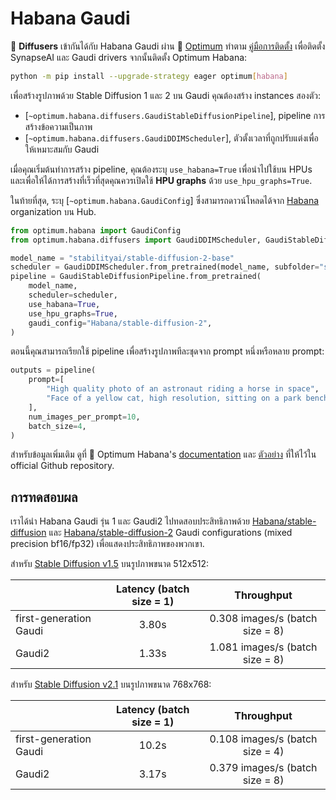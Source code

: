 <!--Copyright 2023 The HuggingFace Team. All rights reserved.

Licensed under the Apache License, Version 2.0 (the "License"); you may not use this file except in compliance with
the License. You may obtain a copy of the License at

http://www.apache.org/licenses/LICENSE-2.0

Unless required by applicable law or agreed to in writing, software distributed under the License is distributed on
an "AS IS" BASIS, WITHOUT WARRANTIES OR CONDITIONS OF ANY KIND, either express or implied. See the License for the
specific language governing permissions and limitations under the License.
-->

# Habana Gaudi

🤗 **Diffusers** เข้ากันได้กับ Habana Gaudi ผ่าน 🤗 [Optimum](https://huggingface.co/docs/optimum/habana/usage_guides/stable_diffusion) ทำตาม [คู่มือการติดตั้ง](https://docs.habana.ai/en/latest/Installation_Guide/index.html) เพื่อติดตั้ง SynapseAI และ Gaudi drivers จากนั้นติดตั้ง Optimum Habana:

```bash
python -m pip install --upgrade-strategy eager optimum[habana]
```

เพื่อสร้างรูปภาพด้วย Stable Diffusion 1 และ 2 บน Gaudi คุณต้องสร้าง instances สองตัว:

- [`~optimum.habana.diffusers.GaudiStableDiffusionPipeline`], pipeline การสร้างข้อความเป็นภาพ
- [`~optimum.habana.diffusers.GaudiDDIMScheduler`], ตัวตั้งเวลาที่ถูกปรับแต่งเพื่อให้เหมาะสมกับ Gaudi

เมื่อคุณเริ่มต้นทำการสร้าง pipeline, คุณต้องระบุ `use_habana=True` เพื่อนำไปใช้บน HPUs และเพื่อให้ได้การสร้างที่เร็วที่สุดคุณควรเปิดใช้ **HPU graphs** ด้วย `use_hpu_graphs=True`.

ในท้ายที่สุด, ระบุ [`~optimum.habana.GaudiConfig`] ซึ่งสามารถดาวน์โหลดได้จาก [Habana](https://huggingface.co/Habana) organization บน Hub.

```python
from optimum.habana import GaudiConfig
from optimum.habana.diffusers import GaudiDDIMScheduler, GaudiStableDiffusionPipeline

model_name = "stabilityai/stable-diffusion-2-base"
scheduler = GaudiDDIMScheduler.from_pretrained(model_name, subfolder="scheduler")
pipeline = GaudiStableDiffusionPipeline.from_pretrained(
    model_name,
    scheduler=scheduler,
    use_habana=True,
    use_hpu_graphs=True,
    gaudi_config="Habana/stable-diffusion-2",
)
```

ตอนนี้คุณสามารถเรียกใช้ pipeline เพื่อสร้างรูปภาพทีละชุดจาก prompt หนึ่งหรือหลาย prompt:

```python
outputs = pipeline(
    prompt=[
        "High quality photo of an astronaut riding a horse in space",
        "Face of a yellow cat, high resolution, sitting on a park bench",
    ],
    num_images_per_prompt=10,
    batch_size=4,
)
```

สำหรับข้อมูลเพิ่มเติม ดูที่ 🤗 Optimum Habana's [documentation](https://huggingface.co/docs/optimum/habana/usage_guides/stable_diffusion) และ [ตัวอย่าง](https://github.com/huggingface/optimum-habana/tree/main/examples/stable-diffusion) ที่ให้ไว้ใน official Github repository.


## การทดสอบผล

เราได้นำ Habana Gaudi รุ่น 1 และ Gaudi2 ไปทดสอบประสิทธิภาพด้วย [Habana/stable-diffusion](https://huggingface.co/Habana/stable-diffusion) และ [Habana/stable-diffusion-2](https://huggingface.co/Habana/stable-diffusion-2) Gaudi configurations (mixed precision bf16/fp32) เพื่อแสดงประสิทธิภาพของพวกเขา.

สำหรับ [Stable Diffusion v1.5](https://huggingface.co/runwayml/stable-diffusion-v1-5) บนรูปภาพขนาด 512x512:

|                        | Latency (batch size = 1) | Throughput  |
| ---------------------- |:------------------------:|:---------------------------:|
| first-generation Gaudi | 3.80s                    | 0.308 images/s (batch size = 8)             |
| Gaudi2                 | 1.33s                    | 1.081 images/s (batch size = 8)             |

สำหรับ [Stable Diffusion v2.1](https://huggingface.co/stabilityai/stable-diffusion-2-1) บนรูปภาพขนาด 768x768:

|                        | Latency (batch size = 1) | Throughput                      |
| ---------------------- |:------------------------:|:-------------------------------:|
| first-generation Gaudi | 10.2s                    | 0.108 images/s (batch size = 4) |
| Gaudi2                 | 3.17s                    | 0.379 images/s (batch size = 8) |
